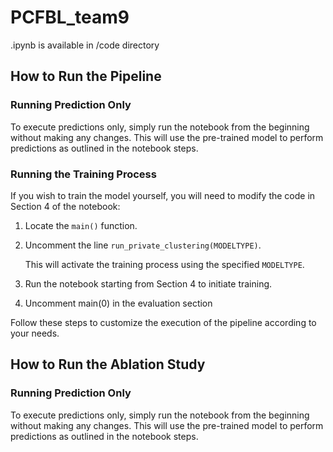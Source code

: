 # PCFBL_team9

.ipynb is available in /code directory

## How to Run the Pipeline

### Running Prediction Only
To execute predictions only, simply run the notebook from the beginning without making any changes. This will use the pre-trained model to perform predictions as outlined in the notebook steps.

### Running the Training Process
If you wish to train the model yourself, you will need to modify the code in Section 4 of the notebook:
1. Locate the `main()` function.
2. Uncomment the line `run_private_clustering(MODELTYPE)`.

   This will activate the training process using the specified `MODELTYPE`.
3. Run the notebook starting from Section 4 to initiate training.
4. Uncomment main(0) in the evaluation section

Follow these steps to customize the execution of the pipeline according to your needs.

## How to Run the Ablation Study

### Running Prediction Only
To execute predictions only, simply run the notebook from the beginning without making any changes. This will use the pre-trained model to perform predictions as outlined in the notebook steps.


